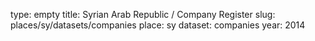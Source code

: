 type: empty
title: Syrian Arab Republic / Company Register
slug: places/sy/datasets/companies
place: sy
dataset: companies
year: 2014
